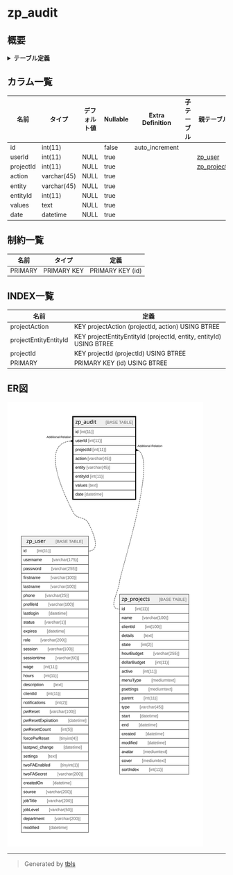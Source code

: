 # zp_audit

## 概要

<details>
<summary><strong>テーブル定義</strong></summary>

```sql
CREATE TABLE `zp_audit` (
  `id` int(11) NOT NULL AUTO_INCREMENT,
  `userId` int(11) DEFAULT NULL,
  `projectId` int(11) DEFAULT NULL,
  `action` varchar(45) DEFAULT NULL,
  `entity` varchar(45) DEFAULT NULL,
  `entityId` int(11) DEFAULT NULL,
  `values` text DEFAULT NULL,
  `date` datetime DEFAULT NULL,
  PRIMARY KEY (`id`),
  KEY `projectId` (`projectId`),
  KEY `projectAction` (`projectId`,`action`),
  KEY `projectEntityEntityId` (`projectId`,`entity`,`entityId`)
) ENGINE=InnoDB DEFAULT CHARSET=utf8mb4 COLLATE=utf8mb4_unicode_ci
```

</details>

## カラム一覧

| 名前        | タイプ         | デフォルト値       | Nullable | Extra Definition | 子テーブル      | 親テーブル                         | コメント     |
| --------- | ----------- | ------------ | -------- | ---------------- | ---------- | ----------------------------- | -------- |
| id        | int(11)     |              | false    | auto_increment   |            |                               |          |
| userId    | int(11)     | NULL         | true     |                  |            | [zp_user](zp_user.md)         |          |
| projectId | int(11)     | NULL         | true     |                  |            | [zp_projects](zp_projects.md) |          |
| action    | varchar(45) | NULL         | true     |                  |            |                               |          |
| entity    | varchar(45) | NULL         | true     |                  |            |                               |          |
| entityId  | int(11)     | NULL         | true     |                  |            |                               |          |
| values    | text        | NULL         | true     |                  |            |                               |          |
| date      | datetime    | NULL         | true     |                  |            |                               |          |

## 制約一覧

| 名前      | タイプ         | 定義               |
| ------- | ----------- | ---------------- |
| PRIMARY | PRIMARY KEY | PRIMARY KEY (id) |

## INDEX一覧

| 名前                    | 定義                                                                  |
| --------------------- | ------------------------------------------------------------------- |
| projectAction         | KEY projectAction (projectId, action) USING BTREE                   |
| projectEntityEntityId | KEY projectEntityEntityId (projectId, entity, entityId) USING BTREE |
| projectId             | KEY projectId (projectId) USING BTREE                               |
| PRIMARY               | PRIMARY KEY (id) USING BTREE                                        |

## ER図

![er](zp_audit.svg)

---

> Generated by [tbls](https://github.com/k1LoW/tbls)

